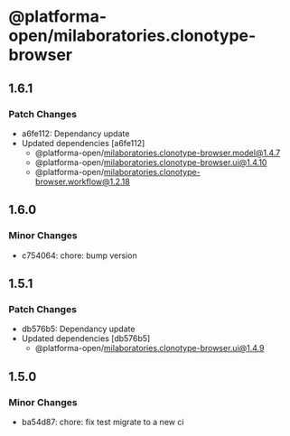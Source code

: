 # @platforma-open/milaboratories.clonotype-browser

## 1.6.1

### Patch Changes

- a6fe112: Dependancy update
- Updated dependencies [a6fe112]
  - @platforma-open/milaboratories.clonotype-browser.model@1.4.7
  - @platforma-open/milaboratories.clonotype-browser.ui@1.4.10
  - @platforma-open/milaboratories.clonotype-browser.workflow@1.2.18

## 1.6.0

### Minor Changes

- c754064: chore: bump version

## 1.5.1

### Patch Changes

- db576b5: Dependancy update
- Updated dependencies [db576b5]
  - @platforma-open/milaboratories.clonotype-browser.ui@1.4.9

## 1.5.0

### Minor Changes

- ba54d87: chore: fix test migrate to a new ci
